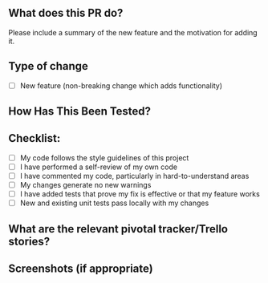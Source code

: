 ## What does this PR do?

Please include a summary of the new feature and the motivation for adding it.

## Type of change

- [ ] New feature (non-breaking change which adds functionality)

## How Has This Been Tested?

## Checklist:

- [ ] My code follows the style guidelines of this project
- [ ] I have performed a self-review of my own code
- [ ] I have commented my code, particularly in hard-to-understand areas
- [ ] My changes generate no new warnings
- [ ] I have added tests that prove my fix is effective or that my feature works
- [ ] New and existing unit tests pass locally with my changes

## What are the relevant pivotal tracker/Trello stories?

## Screenshots (if appropriate)

